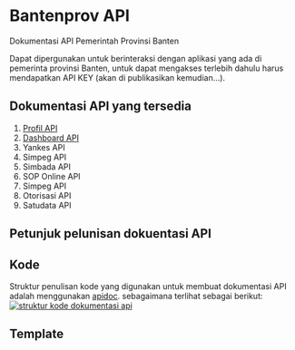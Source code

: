 # Bantenprov API
Dokumentasi API Pemerintah Provinsi Banten

Dapat dipergunakan untuk berinteraksi dengan aplikasi yang ada di pemerinta provinsi Banten, untuk dapat mengakses terlebih dahulu harus mendapatkan API KEY (akan di publikasikan kemudian...).

## Dokumentasi API yang tersedia
1. [Profil API](http://api-01.dev.bantenprov.go.id/docs/profil)
2. [Dashboard API](http://api-01.dev.bantenprov.go.id/docs/dashboard)
3. Yankes API
4. Simpeg API
5. Simbada API
6. SOP Online API
7. Simpeg API
8. Otorisasi API
9. Satudata API

## Petunjuk pelunisan dokuentasi API

## Kode
Struktur penulisan kode yang digunakan untuk membuat dokumentasi API adalah menggunakan [apidoc](http://apidocjs.com/).
sebagaimana terlihat sebagai berikut:
[![struktur kode dokumentasi api](../images/struktur-kode-dokimentasi-api-aplikasi.png)](../images/struktur-kode-dokimentasi-api-aplikasi.png)

## Template